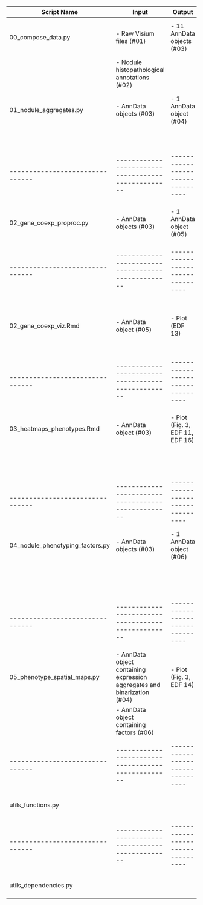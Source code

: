 | Script Name                   | Input                                            | Output                           | Description                                                              |
|-------------------------------|--------------------------------------------------|----------------------------------|--------------------------------------------------------------------------|
| 00_compose_data.py            | - Raw Visium files (#01)                         | - 11 AnnData objects (#03)       | - Composes raw Visium files and nodule histopathological annotations    |
|                               | - Nodule histopathological annotations (#02)     |                                  |                                                                          |
| 01_nodule_aggregates.py      | - AnnData objects (#03)                          | - 1 AnnData object (#04)         | - Computes nodule-level normalized expression value aggregates          |
|                               |                                                  |                                  |   - Phenotype and TME binarization                                        |
|-------------------------------|--------------------------------------------------|----------------------------------|--------------------------------------------------------------------------|
| 02_gene_coexp_proproc.py     | - AnnData objects (#03)                          | - 1 AnnData object (#05)         | - Concatenates normalized and gene-subset expression matrices            |
|-------------------------------|--------------------------------------------------|----------------------------------|--------------------------------------------------------------------------|
| 02_gene_coexp_viz.Rmd        | - AnnData object (#05)                           | - Plot (EDF 13)                   | - Generates gene-coexpression network visualization using R Markdown    |
|-------------------------------|--------------------------------------------------|----------------------------------|--------------------------------------------------------------------------|
| 03_heatmaps_phenotypes.Rmd   | - AnnData object (#03)                           | - Plot (Fig. 3, EDF 11, EDF 16)  | - Produces global heatmaps for ROIs and slides using R Markdown          |
|                               |                                                  |                                  |   - Separated heatmaps per slide                                         |
|-------------------------------|--------------------------------------------------|----------------------------------|--------------------------------------------------------------------------|
| 04_nodule_phenotyping_factors.py | - AnnData objects (#03)                       | - 1 AnnData object (#06)         | - Computes factor and gene loadings per spot for all slides             |
|                                  |                                                  |                                  |   - Generates factor to cell type signature map                          |
|-------------------------------|--------------------------------------------------|----------------------------------|--------------------------------------------------------------------------|
| 05_phenotype_spatial_maps.py | - AnnData object containing expression aggregates and binarization (#04) | - Plot (Fig. 3, EDF 14) | - Generates spatial maps of aggregates and single gene expressions      |
|                               | - AnnData object containing factors (#06)       |                                  |                                                                          |
|-------------------------------|--------------------------------------------------|----------------------------------|--------------------------------------------------------------------------|
| utils_functions.py           |                                                  |                                  | - Auxiliary functions used for R scripts                                 |
|-------------------------------|--------------------------------------------------|----------------------------------|--------------------------------------------------------------------------|
| utils_dependencies.py        |                                                  |                                  | - Packages used for R scripts                                             |
